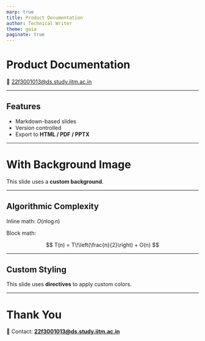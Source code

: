 ```yaml
---
marp: true
title: Product Documentation
author: Technical Writer
theme: gaia
paginate: true
---
```


<!-- _class: lead -->

# Product Documentation

📧 22f3001013@ds.study.iitm.ac.in  

---

## Features

- Markdown-based slides
- Version controlled
- Export to **HTML / PDF / PPTX**

---

<!-- _backgroundImage: url('images/background.png') -->
<!-- _backgroundSize: cover -->
<!-- _color: white -->

# With Background Image

This slide uses a **custom background**.

---

## Algorithmic Complexity

Inline math: $O(n \log n)$

Block math:

$$
T(n) = T\!\left(\frac{n}{2}\right) + O(n)
$$

---

## Custom Styling

<!-- _color: #d33682 -->
<!-- _backgroundColor: #fdf6e3 -->

This slide uses **directives** to apply custom colors.

---

# Thank You

📧 Contact: **22f3001013@ds.study.iitm.ac.in**

